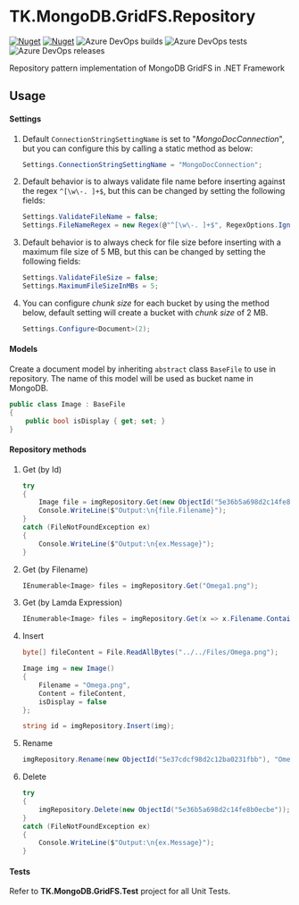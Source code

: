 # TK.MongoDB.GridFS.Repository
[![Nuget](https://img.shields.io/nuget/v/TK.MongoDB.GridFS.Repository)](https://www.nuget.org/packages/TK.MongoDB.GridFS.Repository)
[![Nuget](https://img.shields.io/nuget/dt/TK.MongoDB.GridFS.Repository)](https://www.nuget.org/packages/TK.MongoDB.GridFS.Repository)
![Azure DevOps builds](https://img.shields.io/azure-devops/build/tallalkazmi/79c589e2-20be-4ad6-9b5a-90be5ddc7916/1) 
![Azure DevOps tests](https://img.shields.io/azure-devops/tests/tallalkazmi/79c589e2-20be-4ad6-9b5a-90be5ddc7916/1) 
![Azure DevOps releases](https://img.shields.io/azure-devops/release/tallalkazmi/79c589e2-20be-4ad6-9b5a-90be5ddc7916/1/1) 

Repository pattern implementation of MongoDB GridFS in .NET Framework

## Usage
#### Settings

1. Default `ConnectionStringSettingName` is set to "*MongoDocConnection*", but you can configure this by calling a static method as below:

   ```c#
   Settings.ConnectionStringSettingName = "MongoDocConnection";
   ```

2. Default behavior is to always validate file name before inserting against the regex `^[\w\-. ]+$`, but this can be changed by setting the following fields:

   ```c#
   Settings.ValidateFileName = false;
   Settings.FileNameRegex = new Regex(@"^[\w\-. ]+$", RegexOptions.IgnoreCase);
   ```

3. Default behavior is to always check for file size before inserting with a maximum file size of 5 MB, but this can be changed by setting the following fields:

   ```c#
   Settings.ValidateFileSize = false;
   Settings.MaximumFileSizeInMBs = 5;
   ```

4. You can configure *chunk size* for each bucket by using the method below, default setting will create a bucket with *chunk size* of 2 MB. 

   ```c#
   Settings.Configure<Document>(2);
   ```

#### Models

Create a document model by inheriting `abstract` class `BaseFile​` to use in repository. The name of this model will be used as bucket name in MongoDB.

```c#
public class Image : BaseFile
{
    public bool isDisplay { get; set; }
}
```

#### Repository methods

1. Get (by Id)

    ```c#
    try
    {
        Image file = imgRepository.Get(new ObjectId("5e36b5a698d2c14fe8b0ecbe"));
        Console.WriteLine($"Output:\n{file.Filename}");
    }
    catch (FileNotFoundException ex)
    {
        Console.WriteLine($"Output:\n{ex.Message}");
    }
    ```

2. Get (by Filename)

    ```c#
    IEnumerable<Image> files = imgRepository.Get("Omega1.png");
    ```

3. Get (by Lamda Expression)

    ```c#
    IEnumerable<Image> files = imgRepository.Get(x => x.Filename.Contains("Omega") && x.UploadDateTime < DateTime.UtcNow.AddDays(-1));
    ```

4. Insert

    ```c#
    byte[] fileContent = File.ReadAllBytes("../../Files/Omega.png");

    Image img = new Image()
    {
        Filename = "Omega.png",
        Content = fileContent,
        isDisplay = false
    };

    string id = imgRepository.Insert(img);
    ```

6. Rename

    ```c#
    imgRepository.Rename(new ObjectId("5e37cdcf98d2c12ba0231fbb"), "Omega-new.png");
    ```

7. Delete

    ```c#
    try
    {
        imgRepository.Delete(new ObjectId("5e36b5a698d2c14fe8b0ecbe"));
    }
    catch (FileNotFoundException ex)
    {
        Console.WriteLine($"Output:\n{ex.Message}");
    }
    ```

#### Tests

Refer to **TK.MongoDB.GridFS.Test** project for all Unit Tests.
